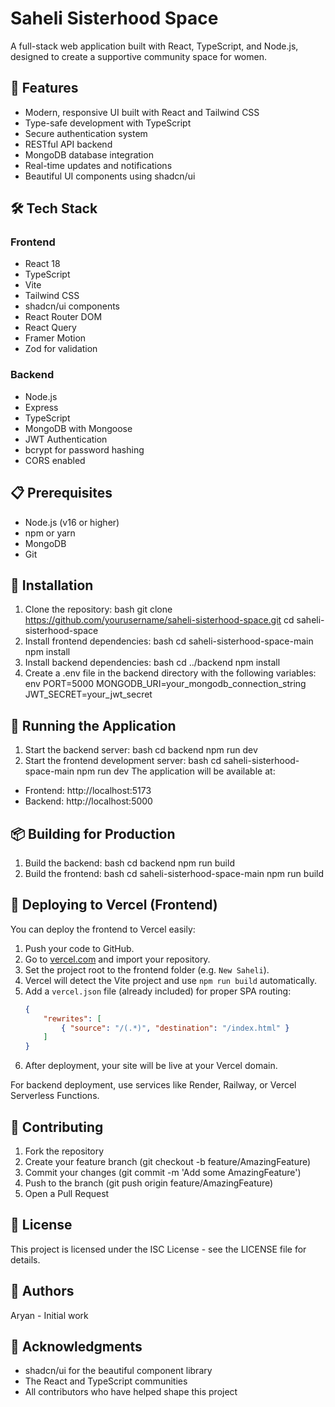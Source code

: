 # Saheli Sisterhood Space
A full-stack web application built with React, TypeScript, and Node.js, designed to create a supportive community space for women.
## 🚀 Features
- Modern, responsive UI built with React and Tailwind CSS
- Type-safe development with TypeScript
- Secure authentication system
- RESTful API backend
- MongoDB database integration
- Real-time updates and notifications
- Beautiful UI components using shadcn/ui
## 🛠 Tech Stack
### Frontend
- React 18
- TypeScript
- Vite
- Tailwind CSS
- shadcn/ui components
- React Router DOM
- React Query
- Framer Motion
- Zod for validation

### Backend
- Node.js
- Express
- TypeScript
- MongoDB with Mongoose
- JWT Authentication
- bcrypt for password hashing
- CORS enabled

## 📋 Prerequisites

- Node.js (v16 or higher)
- npm or yarn
- MongoDB
- Git
## 🔧 Installation
1. Clone the repository:
bash
git clone https://github.com/yourusername/saheli-sisterhood-space.git
cd saheli-sisterhood-space
2. Install frontend dependencies:
bash
cd saheli-sisterhood-space-main
npm install
3. Install backend dependencies:
bash
cd ../backend
npm install
4. Create a .env file in the backend directory with the following variables:
env
PORT=5000
MONGODB_URI=your_mongodb_connection_string
JWT_SECRET=your_jwt_secret
## 🚀 Running the Application
1. Start the backend server:
bash
cd backend
npm run dev
2. Start the frontend development server:
bash
cd saheli-sisterhood-space-main
npm run dev
The application will be available at:
- Frontend: http://localhost:5173
- Backend: http://localhost:5000
## 📦 Building for Production
1. Build the backend:
bash
cd backend
npm run build
2. Build the frontend:
bash
cd saheli-sisterhood-space-main
npm run build

## 🚀 Deploying to Vercel (Frontend)

You can deploy the frontend to Vercel easily:

1. Push your code to GitHub.
2. Go to [vercel.com](https://vercel.com/) and import your repository.
3. Set the project root to the frontend folder (e.g. `New Saheli`).
4. Vercel will detect the Vite project and use `npm run build` automatically.
5. Add a `vercel.json` file (already included) for proper SPA routing:
	 ```json
	 {
		 "rewrites": [
			 { "source": "/(.*)", "destination": "/index.html" }
		 ]
	 }
	 ```
6. After deployment, your site will be live at your Vercel domain.

For backend deployment, use services like Render, Railway, or Vercel Serverless Functions.
## 🤝 Contributing
1. Fork the repository
2. Create your feature branch (git checkout -b feature/AmazingFeature)
3. Commit your changes (git commit -m 'Add some AmazingFeature')
4. Push to the branch (git push origin feature/AmazingFeature)
5. Open a Pull Request


## 📝 License
This project is licensed under the ISC License - see the LICENSE file for details.
## 👥 Authors
Aryan - Initial work
## 🙏 Acknowledgments
- shadcn/ui for the beautiful component library
- The React and TypeScript communities
- All contributors who have helped shape this project

